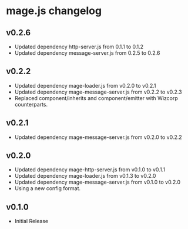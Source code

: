 # mage.js changelog

## v0.2.6
 * Updated dependency http-server.js from 0.1.1 to 0.1.2
 * Updated dependency message-server.js from 0.2.5 to 0.2.6

## v0.2.2
 * Updated dependency mage-loader.js from v0.2.0 to v0.2.1
 * Updated dependency mage-message-server.js from v0.2.2 to v0.2.3
 * Replaced component/inherits and component/emitter with Wizcorp counterparts.

## v0.2.1
 * Updated dependency mage-message-server.js from v0.2.0 to v0.2.2

## v0.2.0
 * Updated dependency mage-http-server.js from v0.1.0 to v0.1.1
 * Updated dependency mage-loader.js from v0.1.3 to v0.2.0
 * Updated dependency mage-message-server.js from v0.1.0 to v0.2.0
 * Using a new config format.

## v0.1.0
 * Initial Release
